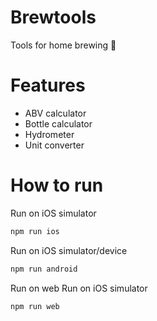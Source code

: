 # Brewtools
Tools for home brewing 🍺

# Features
- ABV calculator
- Bottle calculator
- Hydrometer
- Unit converter

# How to run

Run on iOS simulator
```bash
npm run ios
```

Run on iOS simulator/device
```bash
npm run android
```

Run on web
Run on iOS simulator
```bash
npm run web
```
